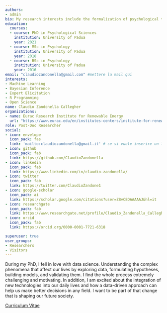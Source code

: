 ```yaml
---
authors:
- admin
bio: My research interests include the formalization of psychological thoeries, Bayesian methods in Behavioral Sciences, and everything related to programming in R!
education:
  courses:
  - course: PhD in Psychological Sciences
    institution: University of Padua
    year: 2021
  - course: MSc in Psychology
    institution: University of Padua
    year: 2018
  - course: BSc in Psychology
    institution: University of Padua
    year: 2016
email: "claudiozandonella@gmail.com" #mettere la mail qui
interests:
- Machine Learning
- Bayesian Inference
- Expert Elicitation
- R Programming
- Open Science
name: Claudio Zandonella Callegher
organizations:
- name: Eurac Research Institute for Renewable Energy
  url: "https://www.eurac.edu/en/institutes-centers/institute-for-renewable-energy"
role: Post-Doc Researcher
social:
- icon: envelope
  icon_pack: fas
  link: 'mailto:claudiozandonella@gmail.it' # se si vuole inserire un link alla propria mail al posto di #contact mettere mailto:email@email.it
- icon: github
  icon_pack: fab
  link: https://github.com/ClaudioZandonella
- icon: linkedin
  icon_pack: fab
  link: https://www.linkedin.com/in/claudio-zandonella/
- icon: twitter
  icon_pack: fab
  link: https://twitter.com/ClaudioZandone1
- icon: google-scholar
  icon_pack: ai
  link: https://scholar.google.com/citations?user=Z8vC8DAAAAAJ&hl=it
- icon: researchgate
  icon_pack: fab
  link: https://www.researchgate.net/profile/Claudio_Zandonella_Callegher
- icon: orcid
  icon_pack: fab
  link: https://orcid.org/0000-0001-7721-6318

superuser: true
user_groups:
- Researchers
- Visitors
---
```


During my PhD, I fell in love with data science. Understanding the complex phenomena that affect our lives by exploring data, formulating hypotheses, building models, and validating them. I find the whole process extremely challenging and motivating. In addition, I am excited about the integration of new technologies into our daily lives and how a data-driven approach can help us make better decisions in any field. I want to be part of that change that is shaping our future society.

<!--- I am a PhD student in Psychological Sciences. My research interests concern the formalization of theories and research hypotheses as statistical models within a Bayesian framework. I am also involved in the Open Science movement by promoting the importance of Design Analysis and developing workflows to enhance research reproducibility and transparency.-->

<!--- I am enthusiastic about the opportunities and solutions offered by new technologies, programming software, and everything that is related to making open and reproducible science. In particular, I am an active R programmer and developer of R packages.-->


[Curriculum Vitae](files/cv.pdf)
